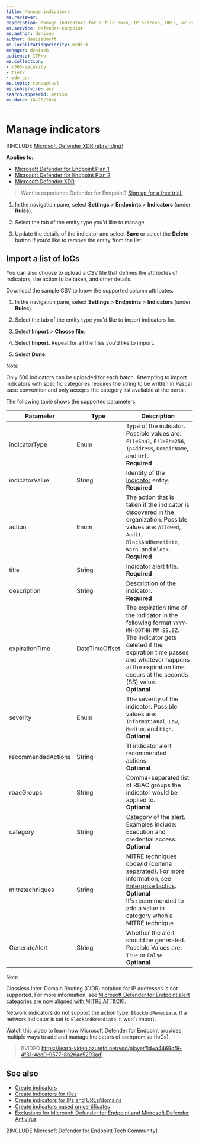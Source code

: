 ```yaml
---
title: Manage indicators
ms.reviewer:
description: Manage indicators for a file hash, IP address, URLs, or domains that define the detection, prevention, and exclusion of entities.
ms.service: defender-endpoint
ms.author: deniseb
author: denisebmsft
ms.localizationpriority: medium
manager: deniseb
audience: ITPro
ms.collection: 
- m365-security
- tier2
- mde-asr
ms.topic: conceptual
ms.subservice: asr
search.appverid: met150
ms.date: 10/28/2024
---
```


# Manage indicators

[!INCLUDE [Microsoft Defender XDR rebranding](../includes/microsoft-defender.md)]

**Applies to:**
- [Microsoft Defender for Endpoint Plan 1](microsoft-defender-endpoint.md)
- [Microsoft Defender for Endpoint Plan 2](microsoft-defender-endpoint.md)
- [Microsoft Defender XDR](/defender-xdr)

> Want to experience Defender for Endpoint? [Sign up for a free trial.](https://www.microsoft.com/WindowsForBusiness/windows-atp?ocid=docs-wdatp-automationexclusionlist-abovefoldlink)

1. In the navigation pane, select **Settings** \> **Endpoints** \> **Indicators** (under **Rules**).

2. Select the tab of the entity type you'd like to manage.

3. Update the details of the indicator and select **Save** or select the **Delete** button if you'd like to remove the entity from the list.

## Import a list of IoCs

You can also choose to upload a CSV file that defines the attributes of indicators, the action to be taken, and other details.

Download the sample CSV to know the supported column attributes.

1. In the navigation pane, select **Settings** \> **Endpoints** \> **Indicators** (under **Rules**).

2. Select the tab of the entity type you'd like to import indicators for.

3. Select **Import** \> **Choose file**.

4. Select **Import**. Repeat for all the files you'd like to import.

5. Select **Done**.

> [!NOTE]
> Only 500 indicators can be uploaded for each batch. 
> Attempting to import indicators with specific categories requires the string to be written in Pascal case convention and only accepts the category list available at the portal.

The following table shows the supported parameters.

| Parameter|Type|Description |
| ---| ---| --- |
| indicatorType|Enum|Type of the indicator. Possible values are: `FileSha1`, `FileSha256`, `IpAddress`, `DomainName`, and `Url`. <br/> **Required** |
| indicatorValue|String|Identity of the [Indicator](api/ti-indicator.md) entity. <br/> **Required** |
| action|Enum|The action that is taken if the indicator is discovered in the organization. Possible values are: `Allowed`, `Audit`, `BlockAndRemediate`, `Warn`, and `Block`. <br/> **Required** |
| title|String|Indicator alert title.<br/> **Required** |
| description|String| Description of the indicator.<br/> **Required** |
| expirationTime|DateTimeOffset|The expiration time of the indicator in the following format `YYYY-MM-DDTHH:MM:SS.0Z`. The indicator gets deleted if the expiration time passes and whatever happens at the expiration time occurs at the seconds (SS) value. <br/>**Optional** |
| severity|Enum|The severity of the indicator. Possible values are: `Informational`, `Low`, `Medium`, and `High`. <br/>**Optional** |
| recommendedActions|String|TI indicator alert recommended actions. <br/>**Optional** |
| rbacGroups|String|Comma-separated list of RBAC groups the indicator would be applied to. <br/>**Optional** |
| category|String|Category of the alert. Examples include: Execution and credential access. <br/>**Optional** |
| mitretechniques|String|MITRE techniques code/id (comma separated). For more information, see [Enterprise tactics](https://attack.mitre.org/tactics/enterprise/). <br/> **Optional** <br/>It's recommended to add a value in category when a MITRE technique. |
| GenerateAlert|String|Whether the alert should be generated. Possible Values are: `True` or `False`. <br/>**Optional** |

> [!NOTE]
> Classless Inter-Domain Routing (CIDR) notation for IP addresses is not supported. For more information, see [Microsoft Defender for Endpoint alert categories are now aligned with MITRE ATT&CK!](https://techcommunity.microsoft.com/t5/microsoft-defender-for-endpoint/microsoft-defender-atp-alert-categories-are-now-aligned-with/ba-p/732748).
>
> Network indicators do not support the action type, `BlockAndRemediate`. If a network indicator is set to `BlockAndRemediate`, it won't import. 

Watch this video to learn how Microsoft Defender for Endpoint provides multiple ways to add and manage Indicators of compromise (IoCs). 
> [!VIDEO https://learn-video.azurefd.net/vod/player?id=a4469df9-4f31-4ed0-9577-8b26ac5293ad]

## See also

- [Create indicators](indicators-overview.md)
- [Create indicators for files](indicator-file.md)
- [Create indicators for IPs and URLs/domains](indicator-ip-domain.md)
- [Create indicators based on certificates](indicator-certificates.md)
- [Exclusions for Microsoft Defender for Endpoint and Microsoft Defender Antivirus](defender-endpoint-antivirus-exclusions.md)

[!INCLUDE [Microsoft Defender for Endpoint Tech Community](../includes/defender-mde-techcommunity.md)]
